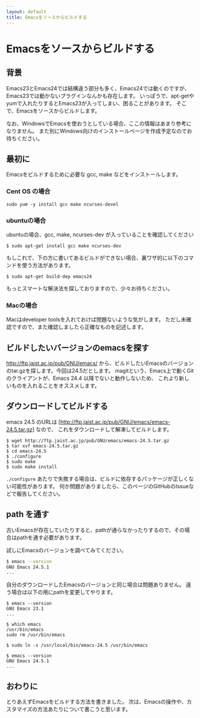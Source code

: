 ```yaml
---
layout: default
title: Emacsをソースからビルドする
---
```



# Emacsをソースからビルドする

## 背景

Emacs23とEmacs24では結構違う部分も多く、Emacs24では動くのですが、Emacs23では動かないプラグインなんかも存在します。
いっぽうで、apt-getやyumで入れたりするとEmacs23が入ってしまい、困ることがあります。
そこで、Emacsをソースからビルドします。

なお、WindowsでEmacsを使おうとしている場合、ここの情報はあまり参考になりません。
また別にWindows向けのインストールページを作成予定なのでお待ちください。


## 最初に

Emacsをビルドするために必要な gcc, make などをインストールします。

### Cent OS の場合

```
sudo yum -y install gcc make ncurses-devel 
```

### ubuntuの場合

ubuntuの場合、gcc, make, ncurses-dev が入っていることを確認してください

```
$ sudo apt-get install gcc make ncurses-dev
```

もしこれで、下の方に書いてあるビルドができない場合、裏ワザ的に以下のコマンドを使う方法があります。

```
$ sudo apt-get build-dep emacs24
```

もっとスマートな解決法を探しておりますので、少々お待ちください。


### Macの場合

Macはdeveloper toolsを入れておけば問題ないような気がします。
ただし未確認ですので、また確認しましたら正確なものを記述します。


## ビルドしたいバージョンのemacsを探す

http://ftp.jaist.ac.jp/pub/GNU/emacs/ から、ビルドしたいEmacsのバージョンのtar.gzを探します。今回は24.5だとします。
magitという、Emacs上で動くGitのクライアントが、Emacs 24.4 以降でないと動作しないため、
これより新しいものを入れることをオススメします。


## ダウンロードしてビルドする

emacs 24.5 のURLは [http://ftp.jaist.ac.jp/pub/GNU/emacs/emacs-24.5.tar.gz]  なので、
これをダウンロードして解凍してビルドします。

```
$ wget http://ftp.jaist.ac.jp/pub/GNU/emacs/emacs-24.5.tar.gz 
$ tar xvf emacs-24.5.tar.gz 
$ cd emacs-24.5 
$ ./configure 
$ sudo make
$ sudo make install
```

`./configure` あたりで失敗する場合は、ビルドに依存するパッケージが正しくない可能性があります。
何か問題がありましたら、このページのGitHubのIssueなどで報告してください。


## path を通す

古いEmacsが存在していたりすると、pathが通らなかったりするので、その場合はpathを通す必要があります。

試しにEmacsのバージョンを調べてみてください。

```bash
$ emacs --version
GNU Emacs 24.5.1
...
```

自分のダウンロードしたEmacsのバージョンと同じ場合は問題ありません。
違う場合は以下の用にpathを変更してやります。

```
$ emacs --version
GNU Emacs 23.1
...

$ which emacs
/usr/bin/emacs
sudo rm /usr/bin/emacs

$ sudo ln -s /usr/local/bin/emacs-24.5 /usr/bin/emacs

$ emacs --version
GNU Emacs 24.5.1
...
```


## おわりに

とりあえずEmacsをビルドする方法を書きました。
次は、Emacsの操作や、カスタマイズの方法あたりについて書こうと思います。

